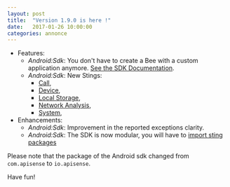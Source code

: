 ```yaml
---
layout: post
title:  "Version 1.9.0 is here !"
date:   2017-01-26 10:00:00
categories: annonce
---
```



- Features:
  - _Android:Sdk_: You don't have to create a Bee with a custom application anymore. [See the SDK Documentation](/en/1.9.0/guide/sdk/#install-and-start-a-specific-crop).
  - _Android:Sdk_: New Stings:
    - [Call](/en/1.9.0/stings/stings-phone/call),
    - [Device](/en/1.9.0/stings/stings-phone/device),
    - [Local Storage](/en/1.9.0/stings/stings-phone/localstorage),
    - [Network Analysis](/en/1.9.0/stings/stings-network/networkanalysis),
    - [System](/en/1.9.0/stings/stings-phone/system),
- Enhancements:
  - _Android:Sdk_: Improvement in the reported exceptions clarity.
  - _Android:Sdk_: The SDK is now modular, you will have to [import sting packages](/en/1.9.0/guide/sdk/#installation)


Please note that the package of the Android sdk changed from `com.apisense` to `io.apisense`.

Have fun!
